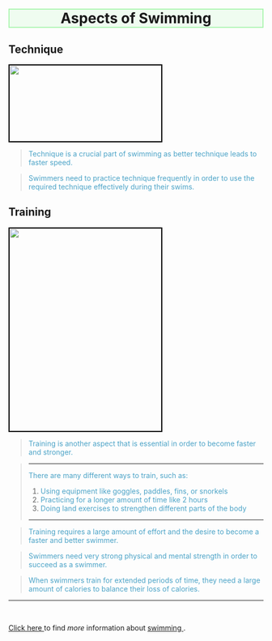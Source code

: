 
# <center style="border: 2px solid #AAF5AF; background-color: #EFFCF0;"> Aspects of Swimming </center>

## Technique
<img style="border: 2px solid black;" src="https://d32ydbgkw6ghe6.cloudfront.net/production/uploads/cover_images/dcb1c8ce2677774579e854d473897f11ec4c/i1080x475.jpg" width="300" height="150">

> <font color="#4ba3c7"> Technique is a crucial part of swimming as better technique leads to faster speed. </font>

> <font color="#4ba3c7"> Swimmers need to practice technique frequently in order to use the required technique effectively during their swims. </font>

## Training
<img style="border: 2px solid black;" src="http://cen.acs.org/content/dam/cen/94/31/09431-cover-openercxd.jpg" width="300" height="400">

> <font color="#4ba3c7"> Training is another aspect that is essential in order to become faster and stronger. </font> 

> -----
> <font color="#4ba3c7"> There are many different ways to train, such as: </font>
> 1. <font color="#4ba3c7"> Using equipment like goggles, paddles, fins, or snorkels </font>
> 2. <font color="#4ba3c7"> Practicing for a longer amount of time like 2 hours </font> 
> 3. <font color="#4ba3c7"> Doing land exercises to strengthen different parts of the body </font>
> 
> -----

> <font color="#4ba3c7"> Training requires a large amount of effort and the desire to become a faster and better swimmer. </font>

> <font color="#4ba3c7"> Swimmers need very strong physical and mental strength in order to succeed as a swimmer. </font>

> <font color="#4ba3c7"> When swimmers train for extended periods of time, they need a large amount of calories to balance their loss of calories. </font>

-----

<br>

<a href="https://en.wikipedia.org/wiki/Swimming" target="_blank"> Click here </a> to find *more* information about <a href="https://en.wikipedia.org/wiki/Swimming" target="_blank"> swimming </a>.
